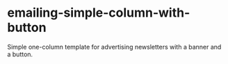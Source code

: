 # emailing-simple-column-with-button
Simple one-column template for advertising newsletters with a banner and a button.
